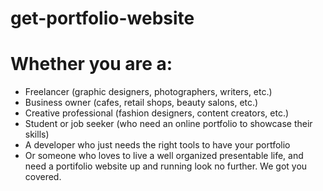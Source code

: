 # get-portfolio-website

# Whether you are a:
- Freelancer (graphic designers, photographers, writers, etc.)
- Business owner (cafes, retail shops, beauty salons, etc.)
- Creative professional (fashion designers, content creators, etc.)
- Student or job seeker (who need an online portfolio to showcase their skills)
- A developer who just needs the right tools to have your portfolio
- Or someone who loves to live a well organized presentable life,
and need a portifolio website up and running look no further. We got you covered.

